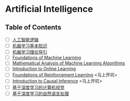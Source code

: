 # Artificial Intelligence

## Table of Contents

- [ ] [人工智能逻辑](./AIL/index.md)
- [ ] [机器学习基本知识](./ML%20Basis/index.md)
- [ ] [机器学习理论导引](./ML%20Theory/index.md)
- [ ] [Foundations of Machine Learning](./ML%20Foundations/index.md)
- [ ] [Mathematical Analysis of Machine Learning Algorithms](./Math%20Analysis/index.md)
- [ ] [Introduction to Online Learning](./Online%20Learning/index.md)
- [ ] [Foundations of Reinforcement Learning](./RL%20Theory/index.md) <马上开坑>
- [ ] [Introduction to Causal Inference](./Causal%20Inference/index.md) <马上开坑>
- [ ] [基于深度学习的计算机视觉](./Computer%20Vision/index.md)
- [ ] [基于深度学习的自然语言处理](./CS224N/index.md)
